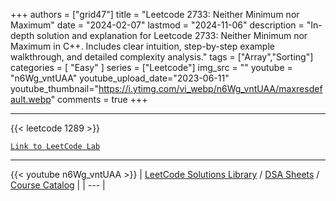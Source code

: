 
+++
authors = ["grid47"]
title = "Leetcode 2733: Neither Minimum nor Maximum"
date = "2024-02-07"
lastmod = "2024-11-06"
description = "In-depth solution and explanation for Leetcode 2733: Neither Minimum nor Maximum in C++. Includes clear intuition, step-by-step example walkthrough, and detailed complexity analysis."
tags = ["Array","Sorting"]
categories = [
    "Easy"
]
series = ["Leetcode"]
img_src = ""
youtube = "n6Wg_vntUAA"
youtube_upload_date="2023-06-11"
youtube_thumbnail="https://i.ytimg.com/vi_webp/n6Wg_vntUAA/maxresdefault.webp"
comments = true
+++



---
{{< leetcode 1289 >}}

[`Link to LeetCode Lab`](https://leetcode.com/problems/neither-minimum-nor-maximum/description/)

---
{{< youtube n6Wg_vntUAA >}}
| [LeetCode Solutions Library](https://grid47.xyz/leetcode/) / [DSA Sheets](https://grid47.xyz/sheets/) / [Course Catalog](https://grid47.xyz/courses/) |
| --- |
